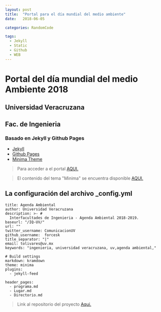 ```yaml
---
layout: post
title:  "Portal para el día mundial del medio ambiente"
date:   2018-06-05

categories: RandomCode

tags:
  - Jekyll
  - Static
  - Github
  - WEB
---
```


# Portal del día mundial del medio Ambiente 2018 
## Universidad Veracruzana 
## Fac. de Ingenieria

### Basado en Jekyll y Github Pages
* [Jekyll](https://jekyllrb.com)
* [Github Pages](https://pages.github.com)
* [Minima Theme](https://jekyll.github.io/minima/)

> Para acceder a el portal [AQUI.](https://ambientaluv.github.io)

<!-- more -->

> El contenido del tema "Minima" se encuentra disponible [AQUI.](https://github.com/jekyll/minima)

## La configuración del archivo _config.yml
```
title: Agenda Ambiental
author: Universidad Veracruzana
description: >- # 
  Interfacultades de Ingenieria - Agenda Ambiental 2018-2019.
baseurl: "/IQ-UV/" 
url: "" 
twitter_username: ComunicacionUV
github_username:  forcesk
title_separator: "|"
email: tolivares@uv.mx
keywords: "ingenieria, universidad veracruzana, uv,agenda ambiental,"

# Build settings
markdown: kramdown
theme: minima
plugins:
  - jekyll-feed

header_pages:
  - programa.md
  - Lugar.md
  - Directorio.md

```
> Link al repositorio del proyecto [Aqui.](https://github.com/forcesk/IQ-UV)


